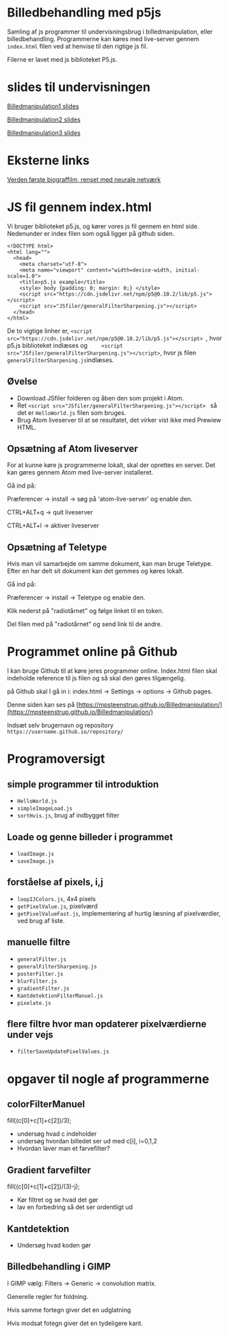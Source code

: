 # Billedbehandling med p5js
Samling af js programmer til undervisningsbrug i billedmanipulation, eller billedbehandling. Programmerne kan køres med live-server gennem `index.html` filen ved at henvise til den rigtige js fil.

Filerne er lavet med js biblioteket P5.js.

# slides til undervisningen
[Billedmanipulation1 slides](https://drive.google.com/open?id=1wM5pYU8eP08tujXp0M8mXqXdc9tLOkgLNUVAJqtBMC8)

[Billedmanipulation2 slides](https://drive.google.com/open?id=1fPLhh2m5WEBlbgeCrJ2RMZLczG5zBS4olBct83mYDsc)

[Billedmanipulation3 slides](https://drive.google.com/open?id=1BeQpWCXfe0y37lRzftKbN7Sgs3_KrUnRzLoD5M9uwK4)

# Eksterne links
[Verden første biograffilm, renset med neurale netværk](https://www.digg.com/2020/arrival-train-la-ciotat-upscaled?fbclid=IwAR3bCpLX0sIkNvhxPS7i8quwEmbEHXKBScwYMc5FR-L-sOh3lbNUwr_k4r0)


# JS fil gennem index.html
Vi bruger biblioteket p5.js, og kører vores js fil gennem en html side. Nedenunder er index filen som også ligger på github siden.
```
<!DOCTYPE html>
<html lang="">
  <head>
    <meta charset="utf-8">
    <meta name="viewport" content="width=device-width, initial-scale=1.0">
    <title>p5.js example</title>
    <style> body {padding: 0; margin: 0;} </style>
    <script src="https://cdn.jsdelivr.net/npm/p5@0.10.2/lib/p5.js"></script>
    <script src="JSfiler/generalFilterSharpening.js"></script>
  </head>
</html>
```
De to vigtige linher er,
```<script src="https://cdn.jsdelivr.net/npm/p5@0.10.2/lib/p5.js"></script> ```, hvor p5.js biblioteket indlæses og
```     <script src="JSfiler/generalFilterSharpening.js"></script> ```, hvor js filen ```generalFilterSharpening.js```indlæses.


## Øvelse
* Download JSfiler folderen og åben den som projekt i Atom.
* Ret ```<script src="JSfiler/generalFilterSharpening.js"></script> ``` så det er ```HelloWorld.js``` filen som bruges.
* Brug Atom liveserver til at se resultatet, det virker vist ikke med Prewiew HTML.

## Opsætning af Atom liveserver
For at kunne køre js programmerne lokalt, skal der oprettes en server. Det kan gøres gennem Atom med live-server installeret.

Gå ind på:

Præferencer -> install -> søg på 'atom-live-server' og enable den.

CTRL+ALT+q -> quit liveserver

CTRL+ALT+l -> aktiver liveserver

## Opsætning af Teletype

Hvis man vil samarbejde om samme dokument, kan man bruge Teletype. Efter en har delt sit dokument kan det gemmes og køres lokalt.


Gå ind på:

Præferencer -> install -> Teletype og enable den.

Klik nederst på "radiotårnet" og følge linket til en token.

Del filen med på "radiotårnet" og send link til de andre.

# Programmet online på Github

I kan bruge Github til at køre jeres programmer online. Index.html filen skal indeholde reference til js filen og så skal den gøres tilgængelig.

på Github skal I gå in i:
index.html -> Settings -> options -> Github pages.

Denne siden kan ses på
[https://mpsteenstrup.github.io/Billedmanipulation/](https://mpsteenstrup.github.io/Billedmanipulation/)

Indsæt selv brugernavn og repository
 `https://username.github.io/repository/`

# Programoversigt
## simple programmer til introduktion
* `HelloWorld.js`
* `simpleImageLoad.js`
* `sortHvis.js`, brug af indbygget filter

## Loade og genne billeder i programmet
* `loadImage.js`
* `saveImage.js`

## forståelse af pixels, i,j
* `loopIJColors.js`, 4x4 pixels
* `getPixelValue.js`, pixelværd
* `getPixelValueFast.js`, implementering af hurtig læsning af pixelværdier, ved brug af liste.

## manuelle filtre
* `generalFilter.js`
* `generalFilterSharpening.js`
* `posterFilter.js`
* `blurFilter.js`
* `gradientFilter.js`
* `KantdetektionFilterManuel.js`
* `pixelate.js`

## flere filtre hvor man opdaterer pixelværdierne under vejs
* `filterSaveUpdatePixelValues.js`


# opgaver til nogle af programmerne

## colorFilterManuel
fill((c[0]+c[1]+c[2])/3);

* undersøg hvad c indeholder
* undersøg hvordan billedet ser ud med c[i], i=0,1,2
* Hvordan laver man et farvefilter?

## Gradient farvefilter
fill((c[0]+c[1]+c[2])/(3)-j);

* Kør filtret og se hvad det gør
* lav en forbedring så det ser ordentligt ud

## Kantdetektion

* Undersøg hvad koden gør

## Billedbehandling i GIMP
I GIMP vælg: Filters -> Generic -> convolution matrix.

Generelle regler for foldning.

Hvis samme fortegn giver det en udglatning

Hvis modsat fotegn giver det en tydeligere kant.
